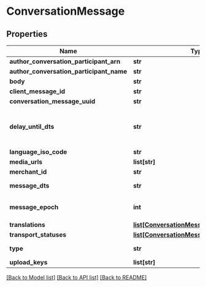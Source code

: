 # ConversationMessage

## Properties
Name | Type | Description | Notes
------------ | ------------- | ------------- | -------------
**author_conversation_participant_arn** | **str** |  | [optional] 
**author_conversation_participant_name** | **str** |  | [optional] 
**body** | **str** |  | [optional] 
**client_message_id** | **str** |  | [optional] 
**conversation_message_uuid** | **str** |  | [optional] 
**delay_until_dts** | **str** | Delay message transmission until date/time | [optional] 
**language_iso_code** | **str** |  | [optional] 
**media_urls** | **list[str]** |  | [optional] 
**merchant_id** | **str** |  | [optional] 
**message_dts** | **str** | Message date/time | [optional] 
**message_epoch** | **int** | Message epoch milliseconds | [optional] 
**translations** | [**list[ConversationMessageTranslation]**](ConversationMessageTranslation.md) |  | [optional] 
**transport_statuses** | [**list[ConversationMessageTransportStatus]**](ConversationMessageTransportStatus.md) |  | [optional] 
**type** | **str** | Message type | [optional] 
**upload_keys** | **list[str]** |  | [optional] 

[[Back to Model list]](../README.md#documentation-for-models) [[Back to API list]](../README.md#documentation-for-api-endpoints) [[Back to README]](../README.md)


